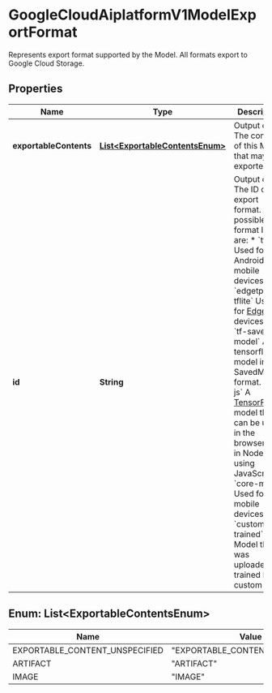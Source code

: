 

# GoogleCloudAiplatformV1ModelExportFormat

Represents export format supported by the Model. All formats export to Google Cloud Storage.

## Properties

| Name | Type | Description | Notes |
|------------ | ------------- | ------------- | -------------|
|**exportableContents** | [**List&lt;ExportableContentsEnum&gt;**](#List&lt;ExportableContentsEnum&gt;) | Output only. The content of this Model that may be exported. |  [optional] |
|**id** | **String** | Output only. The ID of the export format. The possible format IDs are: * &#x60;tflite&#x60; Used for Android mobile devices. * &#x60;edgetpu-tflite&#x60; Used for [Edge TPU](https://cloud.google.com/edge-tpu/) devices. * &#x60;tf-saved-model&#x60; A tensorflow model in SavedModel format. * &#x60;tf-js&#x60; A [TensorFlow.js](https://www.tensorflow.org/js) model that can be used in the browser and in Node.js using JavaScript. * &#x60;core-ml&#x60; Used for iOS mobile devices. * &#x60;custom-trained&#x60; A Model that was uploaded or trained by custom code. |  [optional] [readonly] |



## Enum: List&lt;ExportableContentsEnum&gt;

| Name | Value |
|---- | -----|
| EXPORTABLE_CONTENT_UNSPECIFIED | &quot;EXPORTABLE_CONTENT_UNSPECIFIED&quot; |
| ARTIFACT | &quot;ARTIFACT&quot; |
| IMAGE | &quot;IMAGE&quot; |



